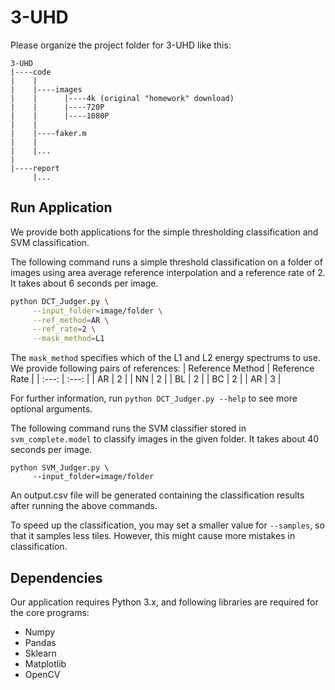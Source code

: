 # 3-UHD
Please organize the project folder for 3-UHD like this:
```
3-UHD
|----code
|    |
|    |----images
|    |      |----4k (original "homework" download)
|    |      |----720P
|    |      |----1080P
|    |
|    |----faker.m
|    |
|    |...
|
|----report
     |...
```
## Run Application
We provide both applications for the simple thresholding classification and SVM classification.

The following command runs a simple threshold classification on a folder of images using area average reference interpolation and a reference rate of 2.
It takes about 6 seconds per image.
```sh
python DCT_Judger.py \
     --input_folder=image/folder \
     --ref_method=AR \
     --ref_rate=2 \
     --mask_method=L1
```
The `mask_method` specifies which of the L1 and L2 energy spectrums to use.
We provide following pairs of references:
| Reference Method | Reference Rate |
| :---: | :---: |
| AR | 2 |
| NN | 2 |
| BL | 2 |
| BC | 2 |
| AR | 3 |

For further information, run `python DCT_Judger.py --help` to see more optional arguments.

The following command runs the SVM classifier stored in `svm_complete.model` to classify images in the given folder.
It takes about 40 seconds per image.
```
python SVM_Judger.py \
     --input_folder=image/folder
```

An output.csv file will be generated containing the classification results after running the above commands.

To speed up the classification, you may set a smaller value for `--samples`, so that it samples less tiles.
However, this might cause more mistakes in classification.

## Dependencies
Our application requires Python 3.x, and following libraries are required for the core programs:
- Numpy
- Pandas
- Sklearn
- Matplotlib
- OpenCV
